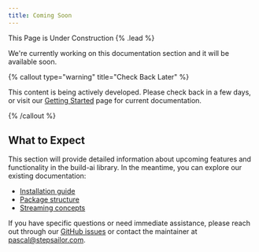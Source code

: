 ```yaml
---
title: Coming Soon
---
```


This Page is Under Construction {% .lead %}

We're currently working on this documentation section and it will be available soon.

{% callout type="warning" title="Check Back Later" %}

This content is being actively developed. Please check back in a few days, or visit our [Getting Started](/docs/getting-started) page for current documentation.

{% /callout %}

## What to Expect

This section will provide detailed information about upcoming features and functionality in the build-ai library. In the meantime, you can explore our existing documentation:

- [Installation guide](/docs/installation)
- [Package structure](/docs/package-structure)
- [Streaming concepts](/docs/what-is-streaming)

If you have specific questions or need immediate assistance, please reach out through our [GitHub issues](https://github.com/Pascal-Lohscheidt/build-ai/issues) or contact the maintainer at [pascal@stepsailor.com](mailto:pascal@stepsailor.com).
